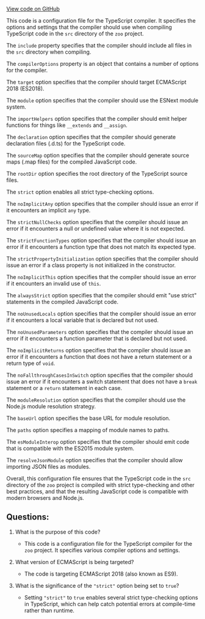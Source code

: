 [View code on GitHub](zoo-labs/zoo/blob/master/zdk/tsconfig.json)

This code is a configuration file for the TypeScript compiler. It specifies the options and settings that the compiler should use when compiling TypeScript code in the `src` directory of the `zoo` project. 

The `include` property specifies that the compiler should include all files in the `src` directory when compiling. 

The `compilerOptions` property is an object that contains a number of options for the compiler. 

The `target` option specifies that the compiler should target ECMAScript 2018 (ES2018). 

The `module` option specifies that the compiler should use the ESNext module system. 

The `importHelpers` option specifies that the compiler should emit helper functions for things like `__extends` and `__assign`. 

The `declaration` option specifies that the compiler should generate declaration files (.d.ts) for the TypeScript code. 

The `sourceMap` option specifies that the compiler should generate source maps (.map files) for the compiled JavaScript code. 

The `rootDir` option specifies the root directory of the TypeScript source files. 

The `strict` option enables all strict type-checking options. 

The `noImplicitAny` option specifies that the compiler should issue an error if it encounters an implicit `any` type. 

The `strictNullChecks` option specifies that the compiler should issue an error if it encounters a null or undefined value where it is not expected. 

The `strictFunctionTypes` option specifies that the compiler should issue an error if it encounters a function type that does not match its expected type. 

The `strictPropertyInitialization` option specifies that the compiler should issue an error if a class property is not initialized in the constructor. 

The `noImplicitThis` option specifies that the compiler should issue an error if it encounters an invalid use of `this`. 

The `alwaysStrict` option specifies that the compiler should emit "use strict" statements in the compiled JavaScript code. 

The `noUnusedLocals` option specifies that the compiler should issue an error if it encounters a local variable that is declared but not used. 

The `noUnusedParameters` option specifies that the compiler should issue an error if it encounters a function parameter that is declared but not used. 

The `noImplicitReturns` option specifies that the compiler should issue an error if it encounters a function that does not have a return statement or a return type of `void`. 

The `noFallthroughCasesInSwitch` option specifies that the compiler should issue an error if it encounters a switch statement that does not have a `break` statement or a `return` statement in each case. 

The `moduleResolution` option specifies that the compiler should use the Node.js module resolution strategy. 

The `baseUrl` option specifies the base URL for module resolution. 

The `paths` option specifies a mapping of module names to paths. 

The `esModuleInterop` option specifies that the compiler should emit code that is compatible with the ES2015 module system. 

The `resolveJsonModule` option specifies that the compiler should allow importing JSON files as modules. 

Overall, this configuration file ensures that the TypeScript code in the `src` directory of the `zoo` project is compiled with strict type-checking and other best practices, and that the resulting JavaScript code is compatible with modern browsers and Node.js.
## Questions: 
 1. What is the purpose of this code?
    - This code is a configuration file for the TypeScript compiler for the `zoo` project. It specifies various compiler options and settings.

2. What version of ECMAScript is being targeted?
    - The code is targeting ECMAScript 2018 (also known as ES9).

3. What is the significance of the `"strict"` option being set to `true`?
    - Setting `"strict"` to `true` enables several strict type-checking options in TypeScript, which can help catch potential errors at compile-time rather than runtime.